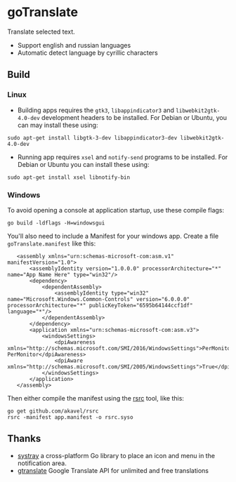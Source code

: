 # goTranslate

Translate selected text.

* Support english and russian languages
* Automatic detect language by cyrillic characters

## Build

### Linux

* Building apps requires the `gtk3`, `libappindicator3` and `libwebkit2gtk-4.0-dev` development headers to be installed. For Debian or Ubuntu, you can may install these using:

`sudo apt-get install libgtk-3-dev libappindicator3-dev libwebkit2gtk-4.0-dev`

* Running app requires `xsel` and `notify-send` programs to be installed. For Debian or Ubuntu you can install these using:

`sudo apt-get install xsel libnotify-bin`

### Windows

To avoid opening a console at application startup, use these compile flags:

`go build -ldflags -H=windowsgui`

You'll also need to include a Manifest for your windows app. Create a file `goTranslate.manifest` like this:

```<?xml version="1.0" encoding="UTF-8" standalone="yes"?>
   <assembly xmlns="urn:schemas-microsoft-com:asm.v1" manifestVersion="1.0">
       <assemblyIdentity version="1.0.0.0" processorArchitecture="*" name="App Name Here" type="win32"/>
       <dependency>
           <dependentAssembly>
               <assemblyIdentity type="win32" name="Microsoft.Windows.Common-Controls" version="6.0.0.0" processorArchitecture="*" publicKeyToken="6595b64144ccf1df" language="*"/>
           </dependentAssembly>
       </dependency>
       <application xmlns="urn:schemas-microsoft-com:asm.v3">
           <windowsSettings>
               <dpiAwareness xmlns="http://schemas.microsoft.com/SMI/2016/WindowsSettings">PerMonitorV2, PerMonitor</dpiAwareness>
               <dpiAware xmlns="http://schemas.microsoft.com/SMI/2005/WindowsSettings">True</dpiAware>
           </windowsSettings>
       </application>
   </assembly>
```

Then either compile the manifest using the [rsrc](https://github.com/akavel/rsrc) tool, like this:

```
go get github.com/akavel/rsrc
rsrc -manifest app.manifest -o rsrc.syso
```

## Thanks

* [systray](https://github.com/getlantern/systray) a cross-platform Go library to place an icon and menu in the notification area.
* [gtranslate](https://github.com/bregydoc/gtranslate) Google Translate API for unlimited and free translations
